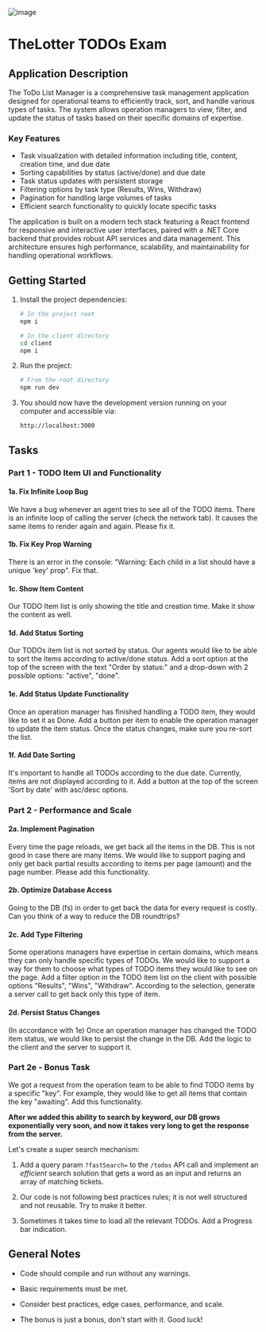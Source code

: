 ![image](https://github.com/user-attachments/assets/2c7f7346-4f8c-47ec-b0af-70f5df28ef91)

# TheLotter TODOs Exam

## Application Description

The ToDo List Manager is a comprehensive task management application designed for operational teams to efficiently track, sort, and handle various types of tasks. The system allows operation managers to view, filter, and update the status of tasks based on their specific domains of expertise.

### Key Features
- Task visualization with detailed information including title, content, creation time, and due date
- Sorting capabilities by status (active/done) and due date
- Task status updates with persistent storage
- Filtering options by task type (Results, Wins, Withdraw)
- Pagination for handling large volumes of tasks
- Efficient search functionality to quickly locate specific tasks

The application is built on a modern tech stack featuring a React frontend for responsive and interactive user interfaces, paired with a .NET Core backend that provides robust API services and data management. This architecture ensures high performance, scalability, and maintainability for handling operational workflows.

## Getting Started

1. Install the project dependencies:
   ```bash
   # In the project root
   npm i
   
   # In the client directory
   cd client
   npm i
   ```

2. Run the project:
   ```bash
   # From the root directory
   npm run dev
   ```

3. You should now have the development version running on your computer and accessible via:
   ```
   http://localhost:3000
   ```

## Tasks

### Part 1 - TODO Item UI and Functionality

#### 1a. Fix Infinite Loop Bug
We have a bug whenever an agent tries to see all of the TODO items. There is an infinite loop of calling the server (check the network tab). It causes the same items to render again and again. Please fix it.

#### 1b. Fix Key Prop Warning
There is an error in the console: "Warning: Each child in a list should have a unique 'key' prop". Fix that.

#### 1c. Show Item Content
Our TODO Item list is only showing the title and creation time. Make it show the content as well.

#### 1d. Add Status Sorting
Our TODOs item list is not sorted by status. Our agents would like to be able to sort the items according to active/done status. Add a sort option at the top of the screen with the text "Order by status:" and a drop-down with 2 possible options: "active", "done".

#### 1e. Add Status Update Functionality
Once an operation manager has finished handling a TODO item, they would like to set it as Done. Add a button per item to enable the operation manager to update the item status. Once the status changes, make sure you re-sort the list.

#### 1f. Add Date Sorting
It's important to handle all TODOs according to the due date. Currently, items are not displayed according to it. Add a button at the top of the screen 'Sort by date' with asc/desc options.

### Part 2 - Performance and Scale

#### 2a. Implement Pagination
Every time the page reloads, we get back all the items in the DB. This is not good in case there are many items. We would like to support paging and only get back partial results according to items per page (amount) and the page number. Please add this functionality.

#### 2b. Optimize Database Access
Going to the DB (fs) in order to get back the data for every request is costly. Can you think of a way to reduce the DB roundtrips?

#### 2c. Add Type Filtering
Some operations managers have expertise in certain domains, which means they can only handle specific types of TODOs. We would like to support a way for them to choose what types of TODO items they would like to see on the page. Add a filter option in the TODO item list on the client with possible options "Results", "Wins", "Withdraw". According to the selection, generate a server call to get back only this type of item.

#### 2d. Persist Status Changes
(In accordance with 1e) Once an operation manager has changed the TODO item status, we would like to persist the change in the DB. Add the logic to the client and the server to support it.

### Part 2e - Bonus Task

We got a request from the operation team to be able to find TODO items by a specific "key". For example, they would like to get all items that contain the key "awaiting". Add this functionality.

**After we added this ability to search by keyword, our DB grows exponentially very soon, and now it takes very long to get the response from the server.**

Let's create a super search mechanism:

1. Add a query param `?fastSearch=` to the `/todos` API call and implement an *efficient* search solution that gets a word as an input and returns an array of matching tickets.

2. Our code is not following best practices rules; it is not well structured and not reusable. Try to make it better.

3. Sometimes it takes time to load all the relevant TODOs. Add a Progress bar indication.

## General Notes

* Code should compile and run without any warnings.

* Basic requirements must be met.

* Consider best practices, edge cases, performance, and scale.

* The bonus is just a bonus, don't start with it. Good luck!

